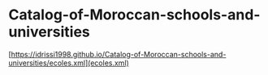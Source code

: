 # Catalog-of-Moroccan-schools-and-universities
[https://idrissi1998.github.io/Catalog-of-Moroccan-schools-and-universities/ecoles.xml](ecoles.xml)
